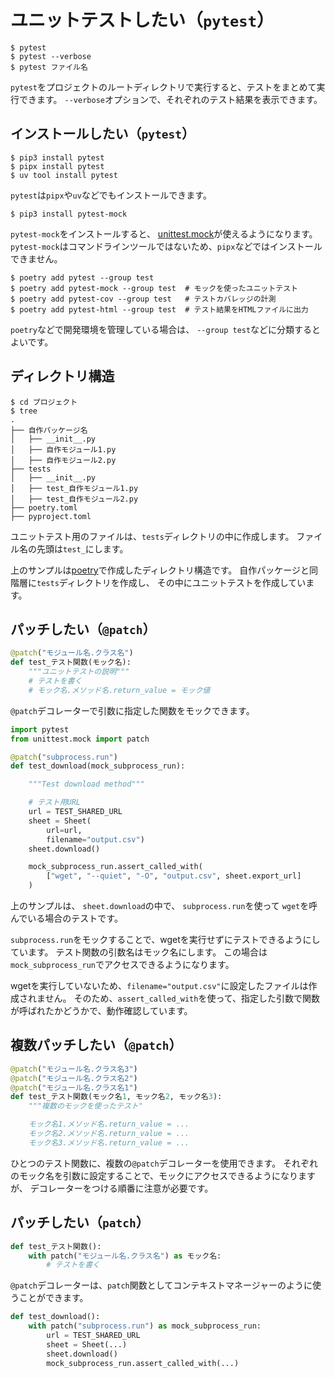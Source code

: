 # ユニットテストしたい（``pytest``）

```console
$ pytest
$ pytest --verbose
$ pytest ファイル名
```

`pytest`をプロジェクトのルートディレクトリで実行すると、テストをまとめて実行できます。
``--verbose``オプションで、それぞれのテスト結果を表示できます。

## インストールしたい（``pytest``）

```console
$ pip3 install pytest
$ pipx install pytest
$ uv tool install pytest
```

`pytest`は`pipx`や`uv`などでもインストールできます。

```console
$ pip3 install pytest-mock
```

`pytest-mock`をインストールすると、
[unittest.mock](./python-unittest-mock.md)が使えるようになります。
`pytest-mock`はコマンドラインツールではないため、`pipx`などではインストールできません。

```console
$ poetry add pytest --group test
$ poetry add pytest-mock --group test  # モックを使ったユニットテスト
$ poetry add pytest-cov --group test   # テストカバレッジの計測
$ poetry add pytest-html --group test  # テスト結果をHTMLファイルに出力
```

`poetry`などで開発環境を管理している場合は、
``--group test``などに分類するとよいです。


## ディレクトリ構造

```console
$ cd プロジェクト
$ tree
.
├── 自作パッケージ名
│   ├── __init__.py
│   ├── 自作モジュール1.py
│   ├── 自作モジュール2.py
├── tests
│   ├── __init__.py
│   ├── test_自作モジュール1.py
│   ├── test_自作モジュール2.py
├── poetry.toml
├── pyproject.toml
```

ユニットテスト用のファイルは、``tests``ディレクトリの中に作成します。
ファイル名の先頭は``test_``にします。

上のサンプルは[poetry](./python-poetry.md)で作成したディレクトリ構造です。
自作パッケージと同階層に``tests``ディレクトリを作成し、
その中にユニットテストを作成しています。

## パッチしたい（`@patch`）

```python
@patch("モジュール名.クラス名")
def test_テスト関数(モック名):
    """ユニットテストの説明"""
    # テストを書く
    # モック名.メソッド名.return_value = モック値
```

``@patch``デコレーターで引数に指定した関数をモックできます。

```python
import pytest
from unittest.mock import patch

@patch("subprocess.run")
def test_download(mock_subprocess_run):

    """Test download method"""

    # テスト用URL
    url = TEST_SHARED_URL
    sheet = Sheet(
        url=url,
        filename="output.csv")
    sheet.download()

    mock_subprocess_run.assert_called_with(
        ["wget", "--quiet", "-O", "output.csv", sheet.export_url]
    )
```

上のサンプルは、
``sheet.download``の中で、
``subprocess.run``を使って
`wget`を呼んでいる場合のテストです。

`subprocess.run`をモックすることで、wgetを実行せずにテストできるようにしています。
テスト関数の引数名はモック名にします。
この場合は``mock_subprocess_run``でアクセスできるようになります。

wgetを実行していないため、`filename="output.csv"`に設定したファイルは作成されません。
そのため、``assert_called_with``を使って、指定した引数で関数が呼ばれたかどうかで、動作確認しています。

## 複数パッチしたい（``@patch``）

```python
@patch("モジュール名.クラス名3")
@patch("モジュール名.クラス名2")
@patch("モジュール名.クラス名1")
def test_テスト関数(モック名1, モック名2, モック名3):
    """複数のモックを使ったテスト"

    モック名1.メソッド名.return_value = ...
    モック名2.メソッド名.return_value = ...
    モック名3.メソッド名.return_value = ...
```

ひとつのテスト関数に、複数の``@patch``デコレーターを使用できます。
それぞれのモック名を引数に設定することで、モックにアクセスできるようになりますが、
デコレーターをつける順番に注意が必要です。

## パッチしたい（``patch``）

```python
def test_テスト関数():
    with patch("モジュール名.クラス名") as モック名:
        # テストを書く
```

``@patch``デコレーターは、`patch`関数としてコンテキストマネージャーのように使うことができます。

```python
def test_download():
    with patch("subprocess.run") as mock_subprocess_run:
        url = TEST_SHARED_URL
        sheet = Sheet(...)
        sheet.download()
        mock_subprocess_run.assert_called_with(...)
```
